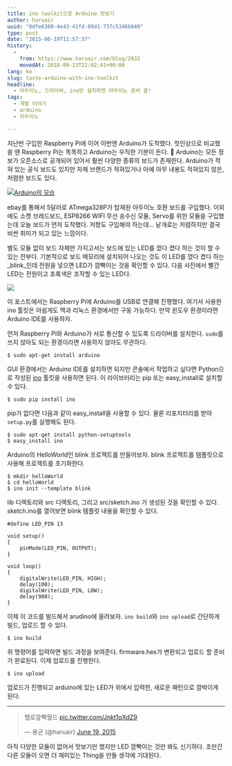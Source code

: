 ```yaml
---
title: ino toolkit으로 Arduino 맛보기
author: haruair
uuid: "0dfe6300-4e43-41fd-89d1-737c5346b049"
type: post
date: "2015-06-19T11:57:37"
history:
  - 
    from: https://www.haruair.com/blog/2932
    movedAt: 2018-09-13T22:02:41+00:00
lang: ko
slug: taste-arduino-with-ino-toolkit
headline:
  - 아두이노, 드라이버, ino만 설치하면 아두이노 준비 끝!
tags:
  - 개발 이야기
  - arduino
  - 아두이노

---
```

지난번 구입한 Raspberry Pi에 이어 이번엔 Arduino가 도착했다. 첫인상으로 비교했을 땐 Raspberry Pi는 똑똑하고 Arduino는 우직한 기분이 든다. 🙂 Arduino는 모든 정보가 오픈소스로 공개되어 있어서 훨씬 다양한 종류의 보드가 존재한다. Arduino가 적혀 있는 공식 보드도 있지만 자체 브랜드가 적혀있거나 아예 아무 내용도 적혀있지 않은, 저렴한 보드도 있다.

<a href="https://www.flickr.com/photos/90112078@N08/18952687015/" target="_blank"><img src="https://farm1.staticflickr.com/502/18952687015_72f25b8ffe_b.jpg?w=660&#038;ssl=1" alt="Arduino의 모습" data-recalc-dims="1" /></a>

ebay를 통해서 5달러로 ATmega328P가 탑재된 아두이노 호환 보드를 구입했다. 이외에도 소켓 브레드보드, ESP8266 WIFI 무선 송수신 모듈, Servo를 위한 모듈을 구입했는데 오늘 보드가 먼저 도착했다. 저항도 구입해야 하는데&#8230; 낱개로는 저렴하지만 결국 비싼 취미가 되고 있는 느낌이다.

별도 모듈 없이 보드 자체만 가지고서는 보드에 있는 LED를 껐다 켰다 하는 것이 할 수 있는 전부다. 기본적으로 보드 메모리에 설치되어 나오는 것도 이 LED를 껐다 켰다 하는 _blink_인데 전원을 넣으면 LED가 깜빡이는 것을 확인할 수 있다. 다음 사진에서 빨간 LED는 전원이고 초록색은 조작할 수 있는 LED다.

[<img src="https://farm4.staticflickr.com/3854/18331999193_46157d9096_b.jpg?w=660&#038;ssl=1" data-recalc-dims="1" />][1]

이 포스트에서는 Raspberry Pi에 Arduino를 USB로 연결해 진행했다. 여기서 사용한 ino 툴킷은 아쉽게도 맥과 리눅스 환경에서만 구동 가능하다. 만약 윈도우 환경이라면 Arduino IDE를 사용하자.

먼저 Raspberry Pi와 Arduino가 서로 통신할 수 있도록 드라이버를 설치한다. `sudo`를 쓰지 않아도 되는 환경이라면 사용하지 않아도 무관하다.

    $ sudo apt-get install arduino
    

GUI 환경에서는 Arduino IDE를 설치하면 되지만 콘솔에서 작업하고 싶다면 Python으로 작성된 [ino][2] 툴킷을 사용하면 된다. 이 라이브러리는 pip 또는 easy_install로 설치할 수 있다.

    $ sudo pip install ino
    

pip가 없다면 다음과 같이 easy_install을 사용할 수 있다. 물론 리포지터리를 받아 `setup.py`를 실행해도 된다.

    $ sudo apt-get install python-setuptools
    $ easy_install ino
    

Arduino의 HelloWorld인 blink 프로젝트를 만들어보자. blink 프로젝트를 템플릿으로 사용해 프로젝트를 초기화한다.

    $ mkdir helloWorld
    $ cd helloWorld
    $ ino init --template blink
    

lib 디렉토리와 src 디렉토리, 그리고 src/sketch.ino 가 생성된 것을 확인할 수 있다. sketch.ino를 열어보면 blink 템플릿 내용을 확인할 수 있다.

    #define LED_PIN 13
    
    void setup()
    {
        pinMode(LED_PIN, OUTPUT);
    }
    
    void loop()
    {
        digitalWrite(LED_PIN, HIGH);
        delay(100);
        digitalWrite(LED_PIN, LOW);
        delay(900);
    }
    

이제 이 코드를 빌드해서 arudino에 올려보자. `ino build`와 `ino upload`로 간단하게 빌드, 업로드 할 수 있다.

    $ ino build
    

위 명령어를 입력하면 빌드 과정을 보여준다. firmware.hex가 변환되고 업로드 할 준비가 완료된다. 이제 업로드를 진행한다.

    $ ino upload
    

업로드가 진행되고 arduino에 있는 LED가 위에서 입력한, 새로운 패턴으로 깜박이게 된다.

* * *

<blockquote class="twitter-video" lang="en">
  <p lang="ko" dir="ltr">
    헬로깜빡월드 <a href="http://t.co/Jnkt1qXdZ9">pic.twitter.com/Jnkt1qXdZ9</a>
  </p>
  
  <p>
    &mdash; 용균 (@haruair) <a href="https://twitter.com/haruair/status/611843815620546560">June 19, 2015</a>
  </p>
</blockquote>



아직 다양한 모듈이 없어서 맛보기만 했지만 LED 깜빡이는 것만 봐도 신기하다. 조만간 다른 모듈이 오면 더 재미있는 Thing을 만들 생각에 기대된다.

 [1]: https://www.flickr.com/photos/90112078@N08/18331999193/
 [2]: https://github.com/amperka/ino